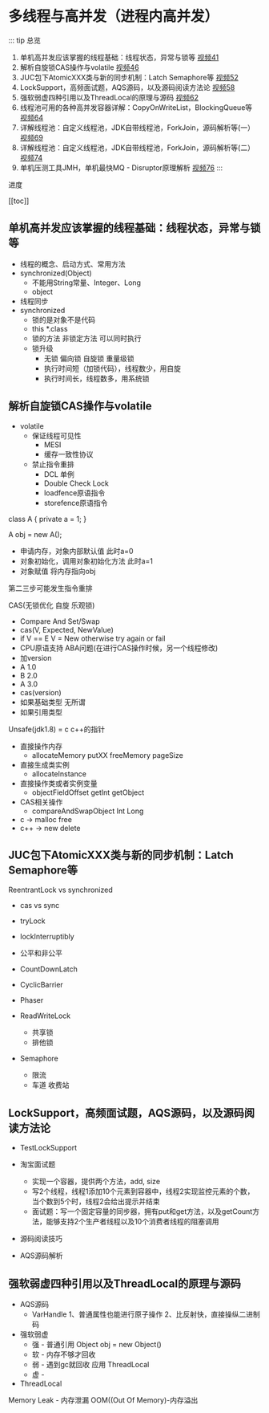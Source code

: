# 多线程与高并发（进程内高并发）

::: tip 总览
1. 单机高并发应该掌握的线程基础：线程状态，异常与锁等 [视频41](https://ke.qq.com/webcourse/index.html#cid=398381&term_id=100475149&taid=3385529446306861&type=1024&vid=5285890793201449862)
2. 解析自旋锁CAS操作与volatile [视频46](https://ke.qq.com/webcourse/index.html#cid=398381&term_id=100475149&taid=3826180205974573&type=1024&vid=5285890793489922415)
3. JUC包下AtomicXXX类与新的同步机制：Latch Semaphore等 [视频52](https://ke.qq.com/webcourse/index.html#cid=398381&term_id=100475149&taid=3852263542363181&type=1024&vid=5285890793810836226)
4. LockSupport，高频面试题，AQS源码，以及源码阅读方法论 [视频58](https://ke.qq.com/webcourse/index.html#cid=398381&term_id=100475149&taid=3385576690947117&type=1024&vid=5285890794254224450)
5. 强软弱虚四种引用以及ThreadLocal的原理与源码 [视频62](https://ke.qq.com/webcourse/index.html#cid=398381&term_id=100475149&taid=3385593870816301&type=1024&vid=5285890794418013695)
6. 线程池可用的各种高并发容器详解：CopyOnWriteList，BlockingQueue等 [视频64](#)
7. 详解线程池：自定义线程池，JDK自带线程池，ForkJoin，源码解析等(一） [视频69](#)
8. 详解线程池：自定义线程池，JDK自带线程池，ForkJoin，源码解析等(二） [视频74](#)
9. 单机压测工具JMH，单机最快MQ - Disruptor原理解析 [视频76](#)
:::

<p class="tip">进度</p>

[[toc]]

## 单机高并发应该掌握的线程基础：线程状态，异常与锁等

- 线程的概念、启动方式、常用方法
- synchronized(Object)
  - 不能用String常量、Integer、Long
  - object
- 线程同步
- synchronized
  - 锁的是对象不是代码
  - this *.class
  - 锁的方法 非锁定方法 可以同时执行
  - 锁升级
    - 无锁 偏向锁 自旋锁 重量级锁
    - 执行时间短（加锁代码），线程数少，用自旋
    - 执行时间长，线程数多，用系统锁

## 解析自旋锁CAS操作与volatile

- volatile
  - 保证线程可见性
    - MESI
    - 缓存一致性协议
  - 禁止指令重排
    - DCL 单例
    - Double Check Lock
    - loadfence原语指令
    - storefence原语指令

class A {
    private a = 1;
}

A obj = new A();
- 申请内存，对象内部默认值 此时a=0
- 对象初始化，调用对象初始化方法 此时a=1
- 对象赋值 将内存指向obj

第二三步可能发生指令重排


CAS(无锁优化 自旋 乐观锁)
 - Compare And Set/Swap
 - cas(V, Expected, NewValue)
 - if V == E 
   V = New
   otherwise try again or fail
  - CPU原语支持 
ABA问题(在进行CAS操作时候，另一个线程修改)
 - 加version
 - A 1.0
 - B 2.0
 - A 3.0
 - cas(version)
 - 如果基础类型 无所谓
 - 如果引用类型 
 
Unsafe(jdk1.8) = c c++的指针
- 直接操作内存
  - allocateMemory putXX freeMemory pageSize
- 直接生成类实例
  - allocateInstance
- 直接操作类或者实例变量
  - objectFieldOffset getInt getObject
- CAS相关操作
  - compareAndSwapObject Int Long
- c -> malloc free 
- c++ -> new delete

## JUC包下AtomicXXX类与新的同步机制：Latch Semaphore等

ReentrantLock vs synchronized
- cas vs sync
- tryLock
- lockInterruptibly
- 公平和非公平

- CountDownLatch

- CyclicBarrier

- Phaser

- ReadWriteLock
  - 共享锁
  - 排他锁

- Semaphore
  - 限流
  - 车道 收费站

## LockSupport，高频面试题，AQS源码，以及源码阅读方法论

- TestLockSupport
- 淘宝面试题
  - 实现一个容器，提供两个方法，add, size
  - 写2个线程，线程1添加10个元素到容器中，线程2实现监控元素的个数，当个数到5个时，线程2会给出提示并结束
  - 面试题：写一个固定容量的同步器，拥有put和get方法，以及getCount方法，能够支持2个生产者线程以及10个消费者线程的阻塞调用

- 源码阅读技巧
- AQS源码解析

## 强软弱虚四种引用以及ThreadLocal的原理与源码

- AQS源码
  - VarHandle 1、普通属性也能进行原子操作 2、比反射快，直接操纵二进制码
- 强软弱虚
  - 强 - 普通引用 Object obj = new Object()
  - 软 - 内存不够才回收
  - 弱 - 遇到gc就回收 应用 ThreadLocal
  - 虚 -  
- ThreadLocal

Memory Leak - 内存泄漏
OOM((Out Of Memory)-内存溢出